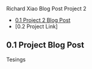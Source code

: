 Richard Xiao Blog Post Project 2

  - [0.1  Project 2 Blog Post](#blog-post)
  - [0.2  Project Link]
  
  
  
  
## 0.1 Project Blog Post


Tesings